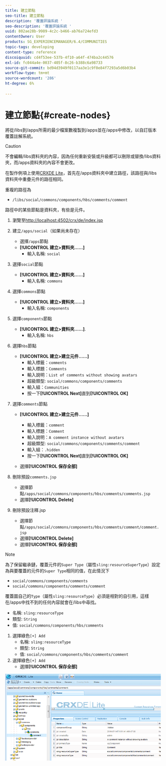 ```yaml
---
title: 建立節點
seo-title: 建立節點
description: '覆蓋評論系統 '
seo-description: '覆蓋評論系統 '
uuid: 802ae28b-9989-4c2c-b466-ab76a724efd3
contentOwner: User
products: SG_EXPERIENCEMANAGER/6.4/COMMUNITIES
topic-tags: developing
content-type: reference
discoiquuid: cd4f53ee-537b-4f10-a64f-474ba2c44576
exl-id: fc044a4e-0037-405f-8c26-b388c6a98733
source-git-commit: bd94d3949f0117aa3e1c9f0e84f7293a5d6b03b4
workflow-type: tm+mt
source-wordcount: '286'
ht-degree: 6%

---
```


# 建立節點{#create-nodes}

將從/libs到/apps所需的最少檔案數複製到/apps並在/apps中修改，以自訂版本覆蓋註解系統。

>[!CAUTION]
>
>不會編輯/libs資料夾的內容，因為任何重新安裝或升級都可以刪除或替換/libs資料夾，而/apps資料夾的內容不會更改。

在製作例項上使用[CRXDE Lite](../../help/sites-developing/developing-with-crxde-lite.md)，首先在/apps資料夾中建立路徑，該路徑與/libs資料夾中重疊元件的路徑相同。

重複的路徑為

* `/libs/social/commons/components/hbs/comments/comment`

路徑中的某些節點是資料夾，有些是元件。

1. 瀏覽至[http://localhost:4502/crx/de/index.jsp](http://localhost:4502/crx/de/index.jsp)
1. 建立`/apps/social`（如果尚未存在）
   * 選擇`/apps`節點
   * **[!UICONTROL 建立>資料夾……]**
      * 輸入名稱: `social`
1. 選擇`social`節點
   * **[!UICONTROL 建立>資料夾……]**
      * 輸入名稱: `commons`
1. 選擇`commons`節點
   * **[!UICONTROL 建立>資料夾……]**
      * 輸入名稱: `components`
1. 選擇`components`節點
   * **[!UICONTROL 建立>資料夾……]**.
      * 輸入名稱: `hbs`
1. 選擇`hbs`節點
   * **[!UICONTROL 建立>建立元件……]**
      * 輸入標籤：`comments`
      * 輸入標題：`Comments`
      * 輸入說明：`List of comments without showing avatars`
      * 超級類型: `social/commons/components/comments`
      * 輸入組：`Communities`
      * 按一下&#x200B;**[!UICONTROL Next]**&#x200B;直到&#x200B;**[!UICONTROL OK]**
1. 選擇`comments`節點

   * **[!UICONTROL 建立>建立元件……]**

      * 輸入標籤：`comment`
      * 輸入標題：`Comment`
      * 輸入說明：`A comment instance without avatars`
      * 超級類型: `social/commons/components/comments/comment`
      * 輸入組：`.hidden`
      * 按一下&#x200B;**[!UICONTROL Next]**&#x200B;直到&#x200B;**[!UICONTROL OK]**
   * 選擇&#x200B;**[!UICONTROL 保存全部]**
1. 刪除預設`comments.jsp`
   * 選擇節點`/apps/social/commons/components/hbs/comments/comments.jsp`
   * 選擇&#x200B;**[!UICONTROL Delete]**
1. 刪除預設注釋.jsp
   * 選擇節點`/apps/social/commons/components/hbs/comments/comment/comment.jsp`
   * 選擇&#x200B;**[!UICONTROL Delete]**
   * 選擇&#x200B;**[!UICONTROL 保存全部]**

>[!NOTE]
>
>為了保留繼承鏈，覆蓋元件的`Super Type`（屬性`sling:resourceSuperType`）設定為與要覆蓋的元件的`Super Type`相同的值，在此情況下
>
>* `social/commons/components/comments`
>* `social/commons/components/comments/comment`

>



覆蓋圖自己的`Type`（屬性`sling:resourceType`）必須是相對的自引用，這樣在/apps中找不到的任何內容就會在/libs中尋找。
* 名稱: `sling:resourceType`
* 類型: `String`
* 值: `social/commons/components/hbs/comments`

1. 選擇綠色`[+] Add`
   * 名稱: `sling:resourceType`
   * 類型: `String`
   * 值: `social/commons/components/hbs/comments/comment`
1. 選擇綠色`[+] Add`
   * 選擇&#x200B;**[!UICONTROL 保存全部]**

![chlimage_1-4](assets/chlimage_1-4.png)
